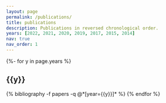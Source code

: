 ```yaml
---
layout: page
permalink: /publications/
title: publications
description: Publications in reversed chronological order.
years: [2022, 2021, 2020, 2019, 2017, 2015, 2014]
nav: true
nav_order: 1
---
```

<!-- _pages/publications.md -->
<div class="publications">

{%- for y in page.years %}
  <h2 class="year">{{y}}</h2>
  {% bibliography -f papers -q @*[year={{y}}]* %}
{% endfor %}

</div>
